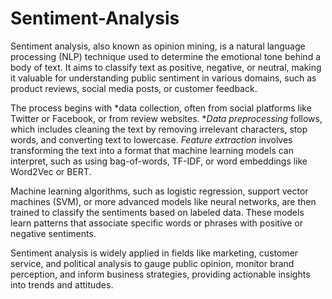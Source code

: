 # Sentiment-Analysis
Sentiment analysis, also known as opinion mining, is a natural language processing (NLP) technique used to determine the emotional tone behind a body of text. It aims to classify text as positive, negative, or neutral, making it valuable for understanding public sentiment in various domains, such as product reviews, social media posts, or customer feedback.

The process begins with *data collection, often from social platforms like Twitter or Facebook, or from review websites. **Data preprocessing* follows, which includes cleaning the text by removing irrelevant characters, stop words, and converting text to lowercase. *Feature extraction* involves transforming the text into a format that machine learning models can interpret, such as using bag-of-words, TF-IDF, or word embeddings like Word2Vec or BERT.

Machine learning algorithms, such as logistic regression, support vector machines (SVM), or more advanced models like neural networks, are then trained to classify the sentiments based on labeled data. These models learn patterns that associate specific words or phrases with positive or negative sentiments.

Sentiment analysis is widely applied in fields like marketing, customer service, and political analysis to gauge public opinion, monitor brand perception, and inform business strategies, providing actionable insights into trends and attitudes.
